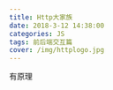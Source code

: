 ```yaml
---
title: Http大家族
date: 2018-3-12 14:38:00
categories: JS
tags: 前后端交互篇
cover: /img/httplogo.jpg
---
```

有原理


